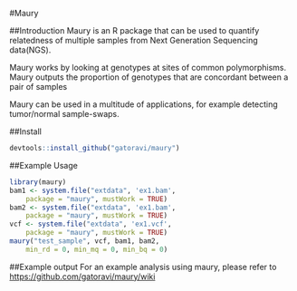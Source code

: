 #Maury

##Introduction
Maury is an R package that can be used to quantify relatedness of
multiple samples from Next Generation Sequencing data(NGS).

Maury works by looking at genotypes at sites of
common polymorphisms. Maury outputs the proportion of
genotypes that are concordant between a pair of samples

Maury can be used in a multitude
of applications, for example detecting tumor/normal
sample-swaps.


##Install
```r
devtools::install_github("gatoravi/maury")
```

##Example Usage
```r
library(maury)
bam1 <- system.file("extdata", 'ex1.bam',
    package = "maury", mustWork = TRUE)
bam2 <- system.file("extdata", 'ex1.bam',
    package = "maury", mustWork = TRUE)
vcf <- system.file("extdata", 'ex1.vcf',
    package = "maury", mustWork = TRUE)
maury("test_sample", vcf, bam1, bam2,
    min_rd = 0, min_mq = 0, min_bq = 0)
```

##Example output
For an example analysis using maury, please refer to
https://github.com/gatoravi/maury/wiki

